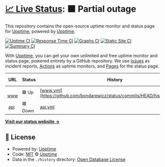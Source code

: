 # [📈 Live Status](https://upptime.github.io/upptime): <!--live status--> **🟧 Partial outage**

This repository contains the open-source uptime monitor and status page for [Upptime](https://upptime.js.org), powered by [Upptime](https://github.com/upptime/upptime).

[![Uptime CI](https://github.com/bondarewicz/status/workflows/Uptime%20CI/badge.svg)](https://github.com/bondarewicz/status/actions?query=workflow%3A%22Uptime+CI%22)
[![Response Time CI](https://github.com/bondarewicz/status/workflows/Response%20Time%20CI/badge.svg)](https://github.com/bondarewicz/status/actions?query=workflow%3A%22Response+Time+CI%22)
[![Graphs CI](https://github.com/bondarewicz/status/workflows/Graphs%20CI/badge.svg)](https://github.com/bondarewicz/status/actions?query=workflow%3A%22Graphs+CI%22)
[![Static Site CI](https://github.com/bondarewicz/status/workflows/Static%20Site%20CI/badge.svg)](https://github.com/bondarewicz/status/actions?query=workflow%3A%22Static+Site+CI%22)
[![Summary CI](https://github.com/bondarewicz/status/workflows/Summary%20CI/badge.svg)](https://github.com/bondarewicz/status/actions?query=workflow%3A%22Summary+CI%22)

With [Upptime](https://upptime.js.org), you can get your own unlimited and free uptime monitor and status page, powered entirely by a GitHub repository. We use [Issues](https://github.com/upptime/upptime/issues) as incident reports, [Actions](https://github.com/bondarewicz/status/actions) as uptime monitors, and [Pages](https://upptime.github.io/upptime) for the status page.

<!--start: status pages-->
<!-- This summary is generated by Upptime (https://github.com/upptime/upptime) -->
<!-- Do not edit this manually, your changes will be overwritten -->
<!-- prettier-ignore -->
| URL | Status | History | Response Time | Uptime |
| --- | ------ | ------- | ------------- | ------ |
| <img alt="" src="https://icons.duckduckgo.com/ip3/bondarewicz.com.ico" height="13"> [www](https://bondarewicz.com) | 🟩 Up | [www.yml](https://github.com/bondarewicz/status/commits/HEAD/history/www.yml) | <details><summary><img alt="Response time graph" src="./graphs/www/response-time-week.png" height="20"> 151ms</summary><br><a href="https://status.bondarewicz.com/history/www"><img alt="Response time 116" src="https://img.shields.io/endpoint?url=https%3A%2F%2Fraw.githubusercontent.com%2Fbondarewicz%2Fstatus%2FHEAD%2Fapi%2Fwww%2Fresponse-time.json"></a><br><a href="https://status.bondarewicz.com/history/www"><img alt="24-hour response time 121" src="https://img.shields.io/endpoint?url=https%3A%2F%2Fraw.githubusercontent.com%2Fbondarewicz%2Fstatus%2FHEAD%2Fapi%2Fwww%2Fresponse-time-day.json"></a><br><a href="https://status.bondarewicz.com/history/www"><img alt="7-day response time 151" src="https://img.shields.io/endpoint?url=https%3A%2F%2Fraw.githubusercontent.com%2Fbondarewicz%2Fstatus%2FHEAD%2Fapi%2Fwww%2Fresponse-time-week.json"></a><br><a href="https://status.bondarewicz.com/history/www"><img alt="30-day response time 138" src="https://img.shields.io/endpoint?url=https%3A%2F%2Fraw.githubusercontent.com%2Fbondarewicz%2Fstatus%2FHEAD%2Fapi%2Fwww%2Fresponse-time-month.json"></a><br><a href="https://status.bondarewicz.com/history/www"><img alt="1-year response time 117" src="https://img.shields.io/endpoint?url=https%3A%2F%2Fraw.githubusercontent.com%2Fbondarewicz%2Fstatus%2FHEAD%2Fapi%2Fwww%2Fresponse-time-year.json"></a></details> | <details><summary><a href="https://status.bondarewicz.com/history/www">100.00%</a></summary><a href="https://status.bondarewicz.com/history/www"><img alt="All-time uptime 100.00%" src="https://img.shields.io/endpoint?url=https%3A%2F%2Fraw.githubusercontent.com%2Fbondarewicz%2Fstatus%2FHEAD%2Fapi%2Fwww%2Fuptime.json"></a><br><a href="https://status.bondarewicz.com/history/www"><img alt="24-hour uptime 100.00%" src="https://img.shields.io/endpoint?url=https%3A%2F%2Fraw.githubusercontent.com%2Fbondarewicz%2Fstatus%2FHEAD%2Fapi%2Fwww%2Fuptime-day.json"></a><br><a href="https://status.bondarewicz.com/history/www"><img alt="7-day uptime 100.00%" src="https://img.shields.io/endpoint?url=https%3A%2F%2Fraw.githubusercontent.com%2Fbondarewicz%2Fstatus%2FHEAD%2Fapi%2Fwww%2Fuptime-week.json"></a><br><a href="https://status.bondarewicz.com/history/www"><img alt="30-day uptime 100.00%" src="https://img.shields.io/endpoint?url=https%3A%2F%2Fraw.githubusercontent.com%2Fbondarewicz%2Fstatus%2FHEAD%2Fapi%2Fwww%2Fuptime-month.json"></a><br><a href="https://status.bondarewicz.com/history/www"><img alt="1-year uptime 100.00%" src="https://img.shields.io/endpoint?url=https%3A%2F%2Fraw.githubusercontent.com%2Fbondarewicz%2Fstatus%2FHEAD%2Fapi%2Fwww%2Fuptime-year.json"></a></details>
| <img alt="" src="https://icons.duckduckgo.com/ip3/api.bondarewicz.com.ico" height="13"> [api](https://api.bondarewicz.com/v1/version) | 🟥 Down | [api.yml](https://github.com/bondarewicz/status/commits/HEAD/history/api.yml) | <details><summary><img alt="Response time graph" src="./graphs/api/response-time-week.png" height="20"> 126ms</summary><br><a href="https://status.bondarewicz.com/history/api"><img alt="Response time 467" src="https://img.shields.io/endpoint?url=https%3A%2F%2Fraw.githubusercontent.com%2Fbondarewicz%2Fstatus%2FHEAD%2Fapi%2Fapi%2Fresponse-time.json"></a><br><a href="https://status.bondarewicz.com/history/api"><img alt="24-hour response time 90" src="https://img.shields.io/endpoint?url=https%3A%2F%2Fraw.githubusercontent.com%2Fbondarewicz%2Fstatus%2FHEAD%2Fapi%2Fapi%2Fresponse-time-day.json"></a><br><a href="https://status.bondarewicz.com/history/api"><img alt="7-day response time 126" src="https://img.shields.io/endpoint?url=https%3A%2F%2Fraw.githubusercontent.com%2Fbondarewicz%2Fstatus%2FHEAD%2Fapi%2Fapi%2Fresponse-time-week.json"></a><br><a href="https://status.bondarewicz.com/history/api"><img alt="30-day response time 112" src="https://img.shields.io/endpoint?url=https%3A%2F%2Fraw.githubusercontent.com%2Fbondarewicz%2Fstatus%2FHEAD%2Fapi%2Fapi%2Fresponse-time-month.json"></a><br><a href="https://status.bondarewicz.com/history/api"><img alt="1-year response time 396" src="https://img.shields.io/endpoint?url=https%3A%2F%2Fraw.githubusercontent.com%2Fbondarewicz%2Fstatus%2FHEAD%2Fapi%2Fapi%2Fresponse-time-year.json"></a></details> | <details><summary><a href="https://status.bondarewicz.com/history/api">0.00%</a></summary><a href="https://status.bondarewicz.com/history/api"><img alt="All-time uptime 70.94%" src="https://img.shields.io/endpoint?url=https%3A%2F%2Fraw.githubusercontent.com%2Fbondarewicz%2Fstatus%2FHEAD%2Fapi%2Fapi%2Fuptime.json"></a><br><a href="https://status.bondarewicz.com/history/api"><img alt="24-hour uptime 0.00%" src="https://img.shields.io/endpoint?url=https%3A%2F%2Fraw.githubusercontent.com%2Fbondarewicz%2Fstatus%2FHEAD%2Fapi%2Fapi%2Fuptime-day.json"></a><br><a href="https://status.bondarewicz.com/history/api"><img alt="7-day uptime 0.00%" src="https://img.shields.io/endpoint?url=https%3A%2F%2Fraw.githubusercontent.com%2Fbondarewicz%2Fstatus%2FHEAD%2Fapi%2Fapi%2Fuptime-week.json"></a><br><a href="https://status.bondarewicz.com/history/api"><img alt="30-day uptime 0.00%" src="https://img.shields.io/endpoint?url=https%3A%2F%2Fraw.githubusercontent.com%2Fbondarewicz%2Fstatus%2FHEAD%2Fapi%2Fapi%2Fuptime-month.json"></a><br><a href="https://status.bondarewicz.com/history/api"><img alt="1-year uptime 50.62%" src="https://img.shields.io/endpoint?url=https%3A%2F%2Fraw.githubusercontent.com%2Fbondarewicz%2Fstatus%2FHEAD%2Fapi%2Fapi%2Fuptime-year.json"></a></details>

<!--end: status pages-->

[**Visit our status website →**](https://upptime.github.io/upptime)

## 📄 License

- Powered by: [Upptime](https://github.com/upptime/upptime)
- Code: [MIT](./LICENSE) © [Upptime](https://upptime.js.org)
- Data in the `./history` directory: [Open Database License](https://opendatacommons.org/licenses/odbl/1-0/)
